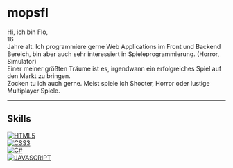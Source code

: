 # mopsfl

Hi, ich bin Flo, <br>16</br> Jahre alt. Ich programmiere gerne Web Applications im Front und Backend Bereich, bin aber auch sehr interessiert in Spieleprogrammierung. (Horror, Simulator)<br>
Einer meiner größten Träume ist es, irgendwann ein erfolgreiches Spiel auf den Markt zu bringen.<br>
Zocken tu ich auch gerne. Meist spiele ich Shooter, Horror oder lustige Multiplayer Spiele.<br>

____________

## Skills
[![HTML5](https://img.shields.io/badge/HTML5-E34F26?style=for-the-badge&logo=html5&logoColor=white)](https://github.com/mopsfl?tab=repositories&language=html)</br>
[![CSS3](https://img.shields.io/badge/CSS3-1572B6?style=for-the-badge&logo=css3&logoColor=white)](https://github.com/mopsfl?tab=repositories&language=css)</br>
[![C#](https://img.shields.io/badge/C%23-239120?style=for-the-badge&logo=c-sharp&logoColor=white)](https://github.com/mopsfl)</br>
[![JAVASCRIPT](https://img.shields.io/badge/JavaScript-323330?style=for-the-badge&logo=javascript&logoColor=F7DF1E)](https://github.com/mopsfl?tab=repositories&language=javascript)</br>

